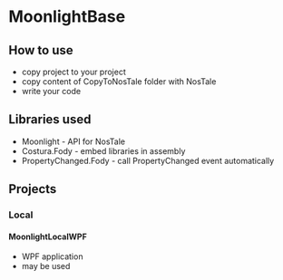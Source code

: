# MoonlightBase

## How to use
 - copy project to your project
 - copy content of CopyToNosTale folder with NosTale
 - write your code

## Libraries used

 - Moonlight - API for NosTale
 - Costura.Fody - embed libraries in assembly
 - PropertyChanged.Fody - call PropertyChanged event automatically
 
## Projects

### Local

#### MoonlightLocalWPF
 - WPF application
 - may be used

